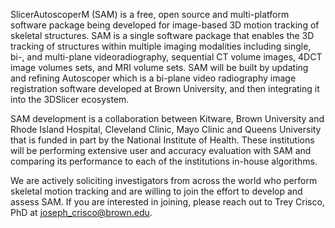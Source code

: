 SlicerAutoscoperM (SAM) is a free, open source and multi-platform software package being developed for image-based 3D motion tracking of skeletal structures. SAM is a single software package that enables the 3D tracking of structures within multiple imaging modalities including single, bi-, and multi-plane videoradiography, sequential CT volume images, 4DCT image volumes sets, and MRI volume sets. SAM will be built by updating and refining Autoscoper which is a bi-plane video radiography image registration software developed at Brown University, and then integrating it into the 3DSlicer ecosystem.

SAM development is a collaboration between Kitware, Brown University and Rhode Island Hospital, Cleveland Clinic, Mayo Clinic and Queens University that is funded in part by the National Institute of Health.   These institutions will be performing extensive user and accuracy evaluation with SAM and comparing its performance to each of the institutions in-house algorithms.

We are actively soliciting investigators from across the world who perform skeletal motion tracking and are willing to join the effort to develop and assess SAM. If you are interested in joining, please reach out to Trey Crisco, PhD at joseph_crisco@brown.edu.
